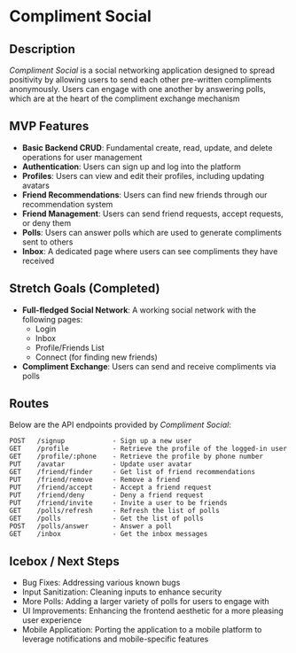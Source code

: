 # Compliment Social

## Description

_Compliment Social_ is a social networking application designed to spread positivity by allowing users to send each other pre-written compliments anonymously. Users can engage with one another by answering polls, which are at the heart of the compliment exchange mechanism

## MVP Features

- **Basic Backend CRUD**: Fundamental create, read, update, and delete operations for user management
- **Authentication**: Users can sign up and log into the platform
- **Profiles**: Users can view and edit their profiles, including updating avatars
- **Friend Recommendations**: Users can find new friends through our recommendation system
- **Friend Management**: Users can send friend requests, accept requests, or deny them
- **Polls**: Users can answer polls which are used to generate compliments sent to others
- **Inbox**: A dedicated page where users can see compliments they have received

## Stretch Goals (Completed)

- **Full-fledged Social Network**: A working social network with the following pages:
  - Login
  - Inbox
  - Profile/Friends List
  - Connect (for finding new friends)
- **Compliment Exchange**: Users can send and receive compliments via polls

## Routes

Below are the API endpoints provided by _Compliment Social_:

```plaintext
POST   /signup            - Sign up a new user
GET    /profile           - Retrieve the profile of the logged-in user
GET    /profile/:phone    - Retrieve the profile by phone number
PUT    /avatar            - Update user avatar
GET    /friend/finder     - Get list of friend recommendations
PUT    /friend/remove     - Remove a friend
PUT    /friend/accept     - Accept a friend request
PUT    /friend/deny       - Deny a friend request
PUT    /friend/invite     - Invite a user to be friends
GET    /polls/refresh     - Refresh the list of polls
GET    /polls             - Get the list of polls
POST   /polls/answer      - Answer a poll
GET    /inbox             - Get the inbox messages
```
## Icebox / Next Steps
- Bug Fixes: Addressing various known bugs
- Input Sanitization: Cleaning inputs to enhance security
- More Polls: Adding a larger variety of polls for users to engage with
- UI Improvements: Enhancing the frontend aesthetic for a more pleasing user experience
- Mobile Application: Porting the application to a mobile platform to leverage notifications and mobile-specific features
